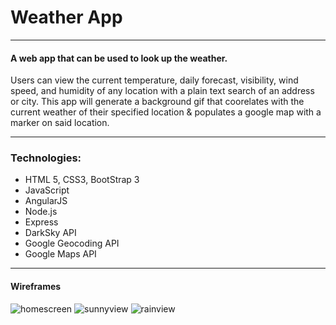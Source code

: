# Weather App
---

#### A web app that can be used to look up the weather. 


Users can view the current temperature, daily forecast, visibility, wind speed, and humidity of any location with a plain text search of an address or city.  This app will generate a background gif that coorelates with the current weather of their specified location & populates a google map with a marker on said location. 

***

### Technologies: 

- HTML 5, CSS3, BootStrap 3
- JavaScript
- AngularJS
- Node.js
- Express
- DarkSky API
- Google Geocoding API
- Google Maps API

***

#### Wireframes 

![homescreen](https://i.imgur.com/s3t6Ohq.png)
![sunnyview](https://i.imgur.com/Lz38KNA.png)
![rainview](https://i.imgur.com/lbj9Xmt.png)


